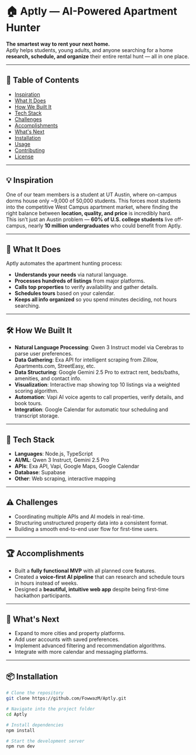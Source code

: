 # 🏠 Aptly — AI-Powered Apartment Hunter

**The smartest way to rent your next home.**  
Aptly helps students, young adults, and anyone searching for a home **research, schedule, and organize** their entire rental hunt — all in one place.

---

## 📖 Table of Contents
- [Inspiration](#inspiration)
- [What It Does](#what-it-does)
- [How We Built It](#how-we-built-it)
- [Tech Stack](#tech-stack)
- [Challenges](#challenges)
- [Accomplishments](#accomplishments)
- [What's Next](#whats-next)
- [Installation](#installation)
- [Usage](#usage)
- [Contributing](#contributing)
- [License](#license)

---

## 💡 Inspiration
One of our team members is a student at UT Austin, where on-campus dorms house only ~9,000 of 50,000 students. This forces most students into the competitive West Campus apartment market, where finding the right balance between **location, quality, and price** is incredibly hard.  
This isn’t just an Austin problem — **60% of U.S. college students** live off-campus, nearly **10 million undergraduates** who could benefit from Aptly.

---

## 🚀 What It Does
Aptly automates the apartment hunting process:
- **Understands your needs** via natural language.
- **Processes hundreds of listings** from major platforms.
- **Calls top properties** to verify availability and gather details.
- **Schedules tours** based on your calendar.
- **Keeps all info organized** so you spend minutes deciding, not hours searching.

---

## 🛠 How We Built It
- **Natural Language Processing**: Qwen 3 Instruct model via Cerebras to parse user preferences.
- **Data Gathering**: Exa API for intelligent scraping from Zillow, Apartments.com, StreetEasy, etc.
- **Data Structuring**: Google Gemini 2.5 Pro to extract rent, beds/baths, amenities, and contact info.
- **Visualization**: Interactive map showing top 10 listings via a weighted scoring algorithm.
- **Automation**: Vapi AI voice agents to call properties, verify details, and book tours.
- **Integration**: Google Calendar for automatic tour scheduling and transcript storage.

---

## 🧰 Tech Stack
- **Languages**: Node.js, TypeScript
- **AI/ML**: Qwen 3 Instruct, Gemini 2.5 Pro
- **APIs**: Exa API, Vapi, Google Maps, Google Calendar
- **Database**: Supabase
- **Other**: Web scraping, interactive mapping

---

## ⚠️ Challenges
- Coordinating multiple APIs and AI models in real-time.
- Structuring unstructured property data into a consistent format.
- Building a smooth end-to-end user flow for first-time users.

---

## 🏆 Accomplishments
- Built a **fully functional MVP** with all planned core features.
- Created a **voice-first AI pipeline** that can research and schedule tours in hours instead of weeks.
- Designed a **beautiful, intuitive web app** despite being first-time hackathon participants.

---

## 🔮 What's Next
- Expand to more cities and property platforms.
- Add user accounts with saved preferences.
- Implement advanced filtering and recommendation algorithms.
- Integrate with more calendar and messaging platforms.

---

## 📦 Installation
```bash
# Clone the repository
git clone https://github.com/FowwazM/Aptly.git

# Navigate into the project folder
cd Aptly

# Install dependencies
npm install

# Start the development server
npm run dev
